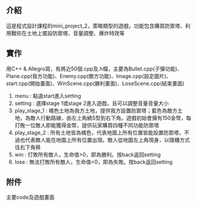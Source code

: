 ## 介紹 
這是程式設計課程的mini_project_2，策略類型的遊戲，功能包含購買防禦塔、利用戰術在土地上擺設防禦塔、音量調整、爆炸特效等
## 實作 
用C++ & Allegro寫，有將近50個.cpp及.h檔，主要為Bullet.cpp(子彈功能)、Plane.cpp(我方功能)、Enemy.cpp(敵方功能)、Image.cpp(設定圖片)、start.cpp(開始畫面)、WinScene.cpp(勝利畫面)、LoseScene.cpp(結束畫面)
1. menu : 點選start進入setting
2. setting : 選擇stage 1或stage 2進入遊戲，且可以調整音量音量大小
3. play_stage_1 : 橘色土地為我方土地，提供我方設置防禦塔；藍色為敵方土地，為敵人行動路線，由左上角繞S型到右下角。遊戲初始會擁有150金幣，每打敗一位敵人即能獲得金幣，提供玩家購買四種不同功能防禦塔
4. play_stage_2 : 所有土地皆為橘色，代表地圖上所有位置皆能設置防禦塔，不過也代表敵人能在地圖上所有位置出現。敵人從地圖左上角現身，以隨機方式往右下角移
5. win : 打敗所有敵人，生命值>0，即為勝利。按back返回setting
6. lose : 無法打敗所有敵人，生命值<0，即為失敗。按back返回setting
## 附件
主要code及遊戲畫面
